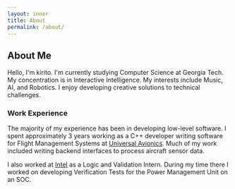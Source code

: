 ```yaml
---
layout: inner
title: About
permalink: /about/
---
```

## About Me


Hello, I'm kirito. I'm currently studying Computer Science at Georgia Tech. My concentration is in Interactive Intelligence. My interests include Music, AI, and Robotics. I enjoy developing creative solutions to technical challenges.


### Work Experience


The majority of my experience has been in developing low-level software. I spent approximately 3 years working as a C++ developer writing software for Flight Management Systems at [Universal Avionics](https://uasc.com). Much of my work included writing backend interfaces to process aircraft sensor data.

I also worked at [Intel](https://www.intel.com/) as a Logic and Validation Intern. During my time there I worked on developing Verification Tests for the Power Management Unit on an SOC.

